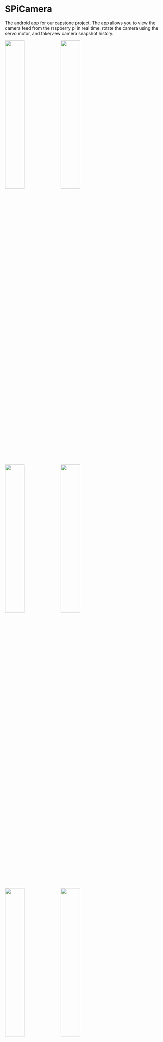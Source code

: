 # SPiCamera
The android app for our capstone project. The app allows you to view the camera feed from the raspberry pi in real time, rotate the camera using the servo motor, and take/view camera snapshot history.

<img src="https://i.ibb.co/7nr4S02/logged-Out.png" width=35%>

<img src="https://i.ibb.co/L8Ljh3P/logIn.png" width=35%>

<img src="https://i.ibb.co/KrwKbjg/home.png" width=35%>

<img src="https://i.ibb.co/QP4Sn7w/cameracontrol.png" width=35%>

<img src="https://i.ibb.co/SmpKRwd/feed.png" width=35%>

<img src="https://i.ibb.co/fCnv1b5/images.png" width=35%>

<img src="https://i.ibb.co/QMVtWfV/notifications.png" width=35%>

<img src="https://i.ibb.co/k0XjN0m/register-Camera.png" width=35%>

